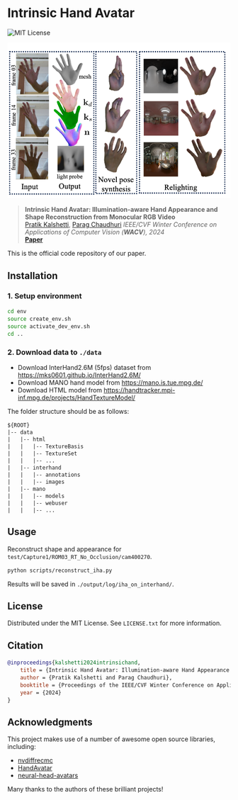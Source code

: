 # Intrinsic Hand Avatar 

![MIT License](https://img.shields.io/github/license/pmkalshetti/website.svg?style=for-the-badge)

<img src="media_readme/teaser_w_bg.png" alt="Teaser">

> __Intrinsic Hand Avatar: Illumination-aware Hand Appearance and Shape Reconstruction from Monocular RGB Video__  
> [Pratik Kalshetti](https://www.cse.iitb.ac.in/~pratikm), [Parag Chaudhuri](https://www.cse.iitb.ac.in/~paragc)
> _IEEE/CVF Winter Conference on Applications of Computer Vision (__WACV__), 2024_  
> __[Paper](https://www.cse.iitb.ac.in/~pratikm/data/publications/papers/2024_wacv_intrinsic_hand.pdf)__

This is the official code repository of our paper.

## Installation

### 1. Setup environment
```bash
cd env
source create_env.sh
source activate_dev_env.sh
cd ..
```

### 2. Download data to `./data`

- Download InterHand2.6M (5fps) dataset from https://mks0601.github.io/InterHand2.6M/
- Download MANO hand model from https://mano.is.tue.mpg.de/
- Download HTML model from https://handtracker.mpi-inf.mpg.de/projects/HandTextureModel/

The folder structure should be as follows:
```
${ROOT}
|-- data
|   |-- html
|   |   |-- TextureBasis
|   |   |-- TextureSet
|   |   |-- ...
|   |-- interhand
|   |   |-- annotations
|   |   |-- images
|   |-- mano
|   |   |-- models
|   |   |-- webuser
|   |   |-- ...
```

## Usage

Reconstruct shape and appearance for `test/Capture1/ROM03_RT_No_Occlusion/cam400270`.

```bash
python scripts/reconstruct_iha.py
```

Results will be saved in `./output/log/iha_on_interhand/`.


## License

Distributed under the MIT License. See `LICENSE.txt` for more information.

## Citation

```bibtex
@inproceedings{kalshetti2024intrinsichand,
    title = {Intrinsic Hand Avatar: Illumination-aware Hand Appearance and Shape Reconstruction from Monocular RGB Video},
    author = {Pratik Kalshetti and Parag Chaudhuri},
    booktitle = {Proceedings of the IEEE/CVF Winter Conference on Applications of Computer Vision (WACV)},
    year = {2024}
}
```

## Acknowledgments
This project makes use of a number of awesome open source libraries, including:
* [nvdiffrecmc](https://github.com/NVlabs/nvdiffrecmc)
* [HandAvatar](https://github.com/SeanChenxy/HandAvatar)
* [neural-head-avatars](https://github.com/philgras/neural-head-avatars)

Many thanks to the authors of these brilliant projects!

